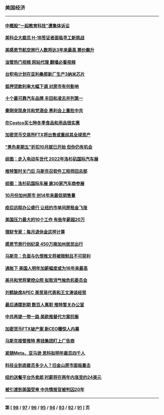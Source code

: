 ### 美国经济
---
#### [中概股“一起教育科技”遭集体诉讼](../../pages/ncid1078158/n13870600.md?11230045) 
#### [美科企大裁员 H-1B签证者面临寻工新挑战](../../pages/ncid1078158/n13870461.md?11230045) 
#### [美感恩节航空旅行人数将达3年来最高 票价飙升](../../pages/ncid1078158/n13870458.md?11230045) 
#### [油管热门视频 网站代理 翻墙必看视频](http://138.2.39.72:81/youtube.html?epic-marker?11230045)
#### [台积电计划在亚利桑那新厂生产3纳米芯片](../../pages/ncid1078158/n13870302.md?11230045) 
#### [抵押贷款利率大幅下调 对房市有何影响](../../pages/ncid1078158/n13869952.md?11230045) 
#### [十个最可靠汽车品牌 丰田和凌志并列第一](../../pages/ncid1078158/n13869846.md?11230045) 
#### [秦刚突现身共和党酒会 黑利会上重批中共](../../pages/ncid1078158/n13869661.md?11230045) 
#### [在Costco买七种冬季食品和用品很实惠](../../pages/ncid1078158/n13868166.md?11230045) 
#### [加密货币交易所FTX将出售或重组其全球资产](../../pages/ncid1078158/n13869376.md?11230045) 
#### [“黑色星期五”折扣10月就已开始 但你仍有机会](../../pages/ncid1078158/n13869335.md?11230045) 
#### [组图：走入电动车世代 2022年洛杉矶国际汽车展](../../pages/ncid1078158/n13869304.md?11230045) 
#### [推特暂时关门后 马斯克召软件工程师回总部](../../pages/ncid1078158/n13869277.md?11230045) 
#### [组图：洛杉矶国际车展 逾30家汽车商参展](../../pages/ncid1078158/n13869113.md?11230045) 
#### [10月份加州房市 创14年来最低销售量](../../pages/ncid1078158/n13868890.md?11230045) 
#### [疫后远程办公盛行 让纽约市单间房租金飞涨](../../pages/ncid1078158/n13868927.md?11230045) 
#### [美国压力最大的10个工作 有些年薪超20万](../../pages/ncid1078158/n13868865.md?11230045) 
#### [理财专家：每月退休金这样计算](../../pages/ncid1078158/n13868853.md?11230045) 
#### [感恩节旅行创纪录 450万南加州居民出行](../../pages/ncid1078158/n13868844.md?11230045) 
#### [马斯克：负面与仇恨推文将被限制且不可获利](../../pages/ncid1078158/n13868773.md?11230045) 
#### [通胀下 美国人明年加薪幅度或为16年来最高](../../pages/ncid1078158/n13868757.md?11230045) 
#### [美共和党将掌控众院 拟取消气候危机委员会](../../pages/ncid1078158/n13868747.md?11230045) 
#### [刘鹤缺席APEC 美贸易代表和王文涛谈经贸](../../pages/ncid1078158/n13868724.md?11230045) 
#### [最后通牒到期 数百人离职 推特暂关办公室](../../pages/ncid1078158/n13868699.md?11230045) 
#### [中共再提一带一路 美欧推替代方案抗衡](../../pages/ncid1078158/n13868587.md?11230045) 
#### [加密货币FTX破产案 新CEO曝惊人内幕](../../pages/ncid1078158/n13868154.md?11230045) 
#### [马斯克接管推特 黑钱集团盯上广告商](../../pages/ncid1078158/n13868014.md?11230045) 
#### [紧随Meta、亚马逊 思科拟明年裁员四千人](../../pages/ncid1078158/n13867325.md?11230045) 
#### [科技业到底裁员多少人？旧金山房市面临重击](../../pages/ncid1078158/n13867648.md?11230045) 
#### [纽约送餐平台外卖郎 时薪将在两年内涨至约24美元](../../pages/ncid1078158/n13867544.md?11230045) 
#### [被引渡到美国受审 中共情报官被判囚20年](../../pages/ncid1078158/n13867313.md?11230045) 

---
#### 第 [ [98](./98.md?11230045) / [97](./97.md?11230045) / [96](./96.md?11230045) / [95](./95.md?11230045) / [94](./94.md?11230045) / [93](./93.md?11230045) / [92](./92.md?11230045) / [91](./91.md?11230045) ] 页
